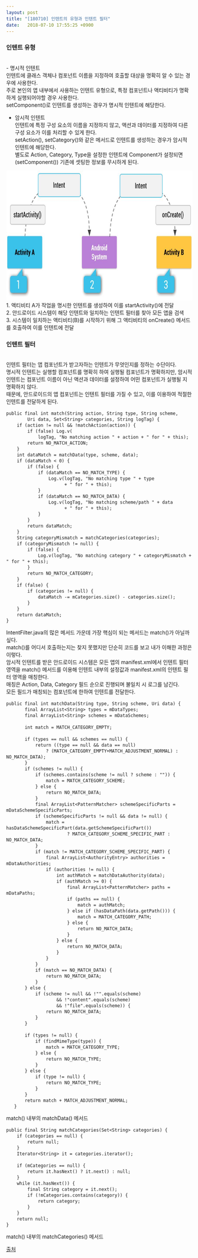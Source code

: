 ```yaml
---
layout: post
title: "[180710] 인텐트의 유형과 인텐트 필터"
date:   2018-07-10 17:55:25 +0900
---
```


<h3>인텐트 유형</h3>
<br>
- 명시적 인텐트<br>
인텐트에 클래스 객체나 컴포넌트 이름을 지정하여 호출할 대상을 명확히 알 수 있는 경우에 사용한다.<br>
주로 본인의 앱 내부에서 사용하는 인텐트 유형으로, 특정 컴포넌트나 액티비티가 명확하게 실행되어야할 경우 사용한다.<br>
setComponent()로 인텐트를 생성하는 경우가 명시적 인텐트에 해당한다.<br>


- 암시적 인텐트<br>
인텐트에 특정 구성 요소의 이름을 지정하지 않고, 액션과 데이터를 지정하여 다른 구성 요소가 이를 처리할 수 있게 한다.<br>
setAction(), setCategory()와 같은 메서드로 인텐트를 생성하는 경우가 암시적 인텐트에 해당한다.<br>
별도로 Action, Category, Type을 설정한 인텐트에 Component가 설정되면 (setComponent()) 기존에 셋팅한 정보를 무시하게 된다.<br>

<img src="/assets/images/Intent.JPG" width="1000" height="350">

<br>
  1. 액티비티 A가 작업을 명시한 인텐트를 생성하여 이를 startActivity()에 전달<br>
  2. 안드로이드 시스템이 해당 인텐트와 일치하는 인텐트 필터를 찾아 모든 앱을 검색<br>
  3. 시스템이 일치하는 액티비티(B)를 시작하기 위해 그 액티비티의 onCreate() 메서드를 호출하여 이를 인텐트에 전달<br>



<h3>인텐트 필터</h3><br>
인텐트 필터는 앱 컴포넌트가 받고자하는 인텐트가 무엇인지를 정하는 수단이다.<br>
명시적 인텐트는 실행할 컴포넌트를 명확히 하여 실행될 컴포넌트가 명확하지만, 암시적 인텐트는 컴포넌트 이름이 아닌 액션과 데이터를 설정하여 어떤 컴포넌트가 실행될 지 명확하지 않다.<br>
때문에, 안드로이드의 앱 컴포넌트는 인텐트 필터를 가질 수 있고, 이를 이용하여 적절한 인텐트를 전달하게 된다.<br>


~~~
public final int match(String action, String type, String scheme,
        Uri data, Set<String> categories, String logTag) {
    if (action != null && !matchAction(action)) {
        if (false) Log.v(
            logTag, "No matching action " + action + " for " + this);
        return NO_MATCH_ACTION;
    }
    int dataMatch = matchData(type, scheme, data);
    if (dataMatch < 0) {
        if (false) {
            if (dataMatch == NO_MATCH_TYPE) {
                Log.v(logTag, "No matching type " + type
                      + " for " + this);
            }
            if (dataMatch == NO_MATCH_DATA) {
                Log.v(logTag, "No matching scheme/path " + data
                      + " for " + this);
            }
        }
        return dataMatch;
    }
    String categoryMismatch = matchCategories(categories);
    if (categoryMismatch != null) {
        if (false) {
            Log.v(logTag, "No matching category " + categoryMismatch + " for " + this);
        }
        return NO_MATCH_CATEGORY;
    }
    if (false) {
        if (categories != null) {
            dataMatch -= mCategories.size() - categories.size();
        }
    }
    return dataMatch;
}
~~~

IntentFilter.java의 많은 메서드 가운데 가장 핵심이 되는 메서드는 match()가 아닐까 싶다.<br>
match()를 어디서 호출하는지는 찾지 못했지만 단순히 코드를 보고 내가 이해한 과정은 이렇다.<br>
암시적 인텐트를 받은 안드로이드 시스템은 모든 앱의 manifest.xml에서 인텐트 필터 영역을 match() 메서드를 이용해 인텐트 내부의 설정값과 manifest.xml의 인텐트 필터 영역을 매칭한다.<br>
매칭은 Action, Data, Category 필드 순으로 진행되며 불일치 시 로그를 남긴다.<br>
모든 필드가 매칭되는 컴포넌트에 한하여 인텐트를 전달한다.<br>




~~~
public final int matchData(String type, String scheme, Uri data) {
       final ArrayList<String> types = mDataTypes;
       final ArrayList<String> schemes = mDataSchemes;

       int match = MATCH_CATEGORY_EMPTY;

       if (types == null && schemes == null) {
           return ((type == null && data == null)
               ? (MATCH_CATEGORY_EMPTY+MATCH_ADJUSTMENT_NORMAL) : NO_MATCH_DATA);
       }
       if (schemes != null) {
           if (schemes.contains(scheme != null ? scheme : "")) {
               match = MATCH_CATEGORY_SCHEME;
           } else {
               return NO_MATCH_DATA;
           }
           final ArrayList<PatternMatcher> schemeSpecificParts = mDataSchemeSpecificParts;
           if (schemeSpecificParts != null && data != null) {
               match = hasDataSchemeSpecificPart(data.getSchemeSpecificPart())
                       ? MATCH_CATEGORY_SCHEME_SPECIFIC_PART : NO_MATCH_DATA;
           }
           if (match != MATCH_CATEGORY_SCHEME_SPECIFIC_PART) {
               final ArrayList<AuthorityEntry> authorities = mDataAuthorities;
               if (authorities != null) {
                   int authMatch = matchDataAuthority(data);
                   if (authMatch >= 0) {
                       final ArrayList<PatternMatcher> paths = mDataPaths;
                       if (paths == null) {
                           match = authMatch;
                       } else if (hasDataPath(data.getPath())) {
                           match = MATCH_CATEGORY_PATH;
                       } else {
                           return NO_MATCH_DATA;
                       }
                   } else {
                       return NO_MATCH_DATA;
                   }
               }
           }
           if (match == NO_MATCH_DATA) {
               return NO_MATCH_DATA;
           }
       } else {
           if (scheme != null && !"".equals(scheme)
                   && !"content".equals(scheme)
                   && !"file".equals(scheme)) {
               return NO_MATCH_DATA;
           }
       }

       if (types != null) {
           if (findMimeType(type)) {
               match = MATCH_CATEGORY_TYPE;
           } else {
               return NO_MATCH_TYPE;
           }
       } else {
           if (type != null) {
               return NO_MATCH_TYPE;
           }
       }
       return match + MATCH_ADJUSTMENT_NORMAL;
   }
~~~
match() 내부의 matchData() 메서드


~~~
public final String matchCategories(Set<String> categories) {
    if (categories == null) {
        return null;
    }
    Iterator<String> it = categories.iterator();

    if (mCategories == null) {
        return it.hasNext() ? it.next() : null;
    }
    while (it.hasNext()) {
        final String category = it.next();
        if (!mCategories.contains(category)) {
            return category;
        }
    }
    return null;
}
~~~
match() 내부의 matchCategories() 메서드










<a href="https://developer.android.com/guide/components/intents-filters#Types">출처</a>
